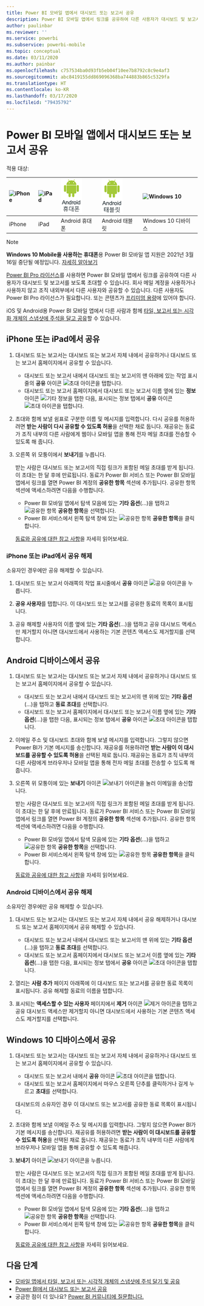 ```yaml
---
title: Power BI 모바일 앱에서 대시보드 또는 보고서 공유
description: Power BI 모바일 앱에서 링크를 공유하여 다른 사용자가 대시보드 및 보고서를 보도록 초대하세요. 방법을 알아봅니다.
author: paulinbar
ms.reviewer: ''
ms.service: powerbi
ms.subservice: powerbi-mobile
ms.topic: conceptual
ms.date: 03/11/2020
ms.author: painbar
ms.openlocfilehash: c757534ba0d93fb5eb04f10ee7b8792c8c9e4af3
ms.sourcegitcommit: abc8419155dd869096368ba744883b865c5329fa
ms.translationtype: HT
ms.contentlocale: ko-KR
ms.lasthandoff: 03/17/2020
ms.locfileid: "79435792"
---
```

# <a name="share-a-dashboard-or-report-from-the-power-bi-mobile-apps"></a>Power BI 모바일 앱에서 대시보드 또는 보고서 공유
적용 대상:

| ![iPhone](./media/mobile-share-dashboard-from-the-mobile-apps/iphone-logo-50-px.png) | ![iPad](./media/mobile-share-dashboard-from-the-mobile-apps/ipad-logo-50-px.png) | ![Android 휴대폰](./media/mobile-share-dashboard-from-the-mobile-apps/android-phone-logo-50-px.png) | ![Android 태블릿](./media/mobile-share-dashboard-from-the-mobile-apps/android-tablet-logo-50-px.png) | ![Windows 10](./media/mobile-share-dashboard-from-the-mobile-apps/win-10-logo-50-px.png) |
|:--- |:--- |:--- |:--- |:--- |
| iPhone |iPad |Android 휴대폰 |Android 태블릿 |Windows 10 디바이스 |

>[!NOTE]
>**Windows 10 Mobile을 사용하는 휴대폰**용 Power BI 모바일 앱 지원은 2021년 3월 16일 중단될 예정입니다. [자세히 알아보기](https://go.microsoft.com/fwlink/?linkid=2121400)

[Power BI Pro 라이선스](../../service-features-license-type.md)를 사용하면 Power BI 모바일 앱에서 링크를 공유하여 다른 사용자가 대시보드 및 보고서를 보도록 초대할 수 있습니다. 회사 메일 계정을 사용하거나 사용하지 않고 조직 내외부에서 다른 사용자와 공유할 수 있습니다. 다른 사용자도 Power BI Pro 라이선스가 필요합니다. 또는 콘텐츠가 [프리미엄 용량](../../service-premium-what-is.md)에 있어야 합니다.

iOS 및 Android용 Power BI 모바일 앱에서 다른 사람과 함께 [타일, 보고서 또는 시각화 개체의 스냅샷에 주석을 달고 공유](mobile-annotate-and-share-a-tile-from-the-mobile-apps.md)할 수 있습니다. 

## <a name="share-from-your-iphone-or-ipad"></a>iPhone 또는 iPad에서 공유

1. 대시보드 또는 보고서는 대시보드 또는 보고서 자체 내에서 공유하거나 대시보드 또는 보고서 홈페이지에서 공유할 수 있습니다.
    *  대시보드 또는 보고서 내에서 대시보드 또는 보고서의 맨 아래에 있는 작업 표시줄의 **공유** 아이콘 ![초대 아이콘](././media/mobile-share-dashboard-from-the-mobile-apps/power-bi-android-invite-icon-ss.png)을 탭합니다.
    *  대시보드 또는 보고서 홈페이지에서 대시보드 또는 보고서 이름 옆에 있는 **정보** 아이콘 ![기타 정보](./media/mobile-share-dashboard-from-the-mobile-apps/power-bi-more-info-icon.png)을 탭한 다음, 표시되는 정보 탭에서 **공유** 아이콘 ![초대 아이콘](./media/mobile-share-dashboard-from-the-mobile-apps/power-bi-android-invite-icon-ss.png)을 탭합니다.
2. 초대와 함께 보낼 쉼표로 구분한 이름 및 메시지를 입력합니다. 다시 공유를 허용하려면 **받는 사람이 다시 공유할 수 있도록 허용**을 선택한 채로 둡니다. 재공유는 동료가 조직 내부의 다른 사람에게 웹이나 모바일 앱을 통해 전자 메일 초대를 전송할 수 있도록 해 줍니다.
3. 오른쪽 위 모퉁이에서 **보내기**를 누릅니다.
   
   받는 사람은 대시보드 또는 보고서의 직접 링크가 포함된 메일 초대를 받게 됩니다. 이 초대는 한 달 후에 만료됩니다. 동료가 Power BI 서비스 또는 Power BI 모바일 앱에서 링크를 열면 Power BI 계정의 **공유한 항목** 섹션에 추가됩니다. 공유한 항목 섹션에 액세스하려면 다음을 수행합니다.
   
   * Power BI 모바일 앱에서 탐색 모음에 있는 **기타 옵션**(...)을 탭하고 ![공유한 항목](./././media/mobile-share-dashboard-from-the-mobile-apps/power-bi-shared-with-me-icon.png) **공유한 항목**을 선택합니다.
   * Power BI 서비스에서 왼쪽 탐색 창에 있는 ![공유한 항목](./././media/mobile-share-dashboard-from-the-mobile-apps/power-bi-shared-with-me-icon.png) **공유한 항목**을 클릭합니다.
   
   [동료와 공유에 대한 참고 사항](../../service-share-dashboards.md)을 자세히 읽어보세요.

### <a name="unshare-from-your-iphone-or-ipad"></a>iPhone 또는 iPad에서 공유 해제
소유자인 경우에만 공유 해제할 수 있습니다.

1. 대시보드 또는 보고서 아래쪽의 작업 표시줄에서 **공유** 아이콘 ![공유 아이콘](././media/mobile-share-dashboard-from-the-mobile-apps/power-bi-android-invite-icon-ss.png)을 누릅니다.
2. **공유 사용자**를 탭합니다. 이 대시보드 또는 보고서를 공유한 동료의 목록이 표시됩니다.

3. 공유 해제할 사용자의 이름 옆에 있는 **기타 옵션**(...)을 탭하고 공유 대시보드 액세스만 제거할지 아니면 대시보드에서 사용하는 기본 콘텐츠 액세스도 제거할지를 선택합니다.



## <a name="share-from-your-android-device"></a>Android 디바이스에서 공유
1. 대시보드 또는 보고서는 대시보드 또는 보고서 자체 내에서 공유하거나 대시보드 또는 보고서 홈페이지에서 공유할 수 있습니다.
    *  대시보드 또는 보고서 내에서 대시보드 또는 보고서의 맨 위에 있는 **기타 옵션**(...)을 탭하고 **동료 초대**를 선택합니다.
    *  대시보드 또는 보고서 홈페이지에서 대시보드 또는 보고서 이름 옆에 있는 **기타 옵션**(...)을 탭한 다음, 표시되는 정보 탭에서 **공유** 아이콘 ![초대 아이콘](./media/mobile-share-dashboard-from-the-mobile-apps/power-bi-android-invite-icon-ss.png)을 탭합니다.
 
2. 이메일 주소 및 대시보드 초대와 함께 보낼 메시지를 입력합니다. 그렇지 않으면 Power BI가 기본 메시지를 송신합니다. 재공유를 허용하려면 **받는 사람이 이 대시보드를 공유할 수 있도록 허용**을 선택된 채로 둡니다. 재공유는 동료가 조직 내부의 다른 사람에게 브라우저나 모바일 앱을 통해 전자 메일 초대를 전송할 수 있도록 해줍니다.
   
3. 오른쪽 위 모퉁이에 있는 **보내기** 아이콘 ![보내기 아이콘](./media/mobile-share-dashboard-from-the-mobile-apps/power-bi-android-send-icon.png)을 눌러 이메일을 송신합니다.
   
    받는 사람은 대시보드 또는 보고서의 직접 링크가 포함된 메일 초대를 받게 됩니다. 이 초대는 한 달 후에 만료됩니다. 동료가 Power BI 서비스 또는 Power BI 모바일 앱에서 링크를 열면 Power BI 계정의 **공유한 항목** 섹션에 추가됩니다. 공유한 항목 섹션에 액세스하려면 다음을 수행합니다.
   * Power BI 모바일 앱에서 탐색 모음에 있는 **기타 옵션**(...)을 탭하고 ![공유한 항목](./././media/mobile-share-dashboard-from-the-mobile-apps/power-bi-shared-with-me-icon.png) **공유한 항목**을 선택합니다.
   * Power BI 서비스에서 왼쪽 탐색 창에 있는 ![공유한 항목](./././media/mobile-share-dashboard-from-the-mobile-apps/power-bi-shared-with-me-icon.png) **공유한 항목**을 클릭합니다.
   
   [동료와 공유에 대한 참고 사항](../../service-share-dashboards.md)을 자세히 읽어보세요.


### <a name="unshare-from-your-android-device"></a>Android 디바이스에서 공유 해제
소유자인 경우에만 공유 해제할 수 있습니다.

1. 대시보드 또는 보고서는 대시보드 또는 보고서 자체 내에서 공유 해제하거나 대시보드 또는 보고서 홈페이지에서 공유 해제할 수 있습니다.
    *  대시보드 또는 보고서 내에서 대시보드 또는 보고서의 맨 위에 있는 **기타 옵션**(...)을 탭하고 **동료 초대**를 선택합니다.
    *  대시보드 또는 보고서 홈페이지에서 대시보드 또는 보고서 이름 옆에 있는 **기타 옵션**(...)을 탭한 다음, 표시되는 정보 탭에서 **공유** 아이콘 ![초대 아이콘](./media/mobile-share-dashboard-from-the-mobile-apps/power-bi-android-invite-icon-ss.png)을 탭합니다.

2. 열리는 **사람 추가** 페이지 아래쪽에 이 대시보드 또는 보고서를 공유한 동료 목록이 표시됩니다. 공유 해제할 동료의 이름을 탭합니다.
3. 표시되는 **액세스할 수 있는 사용자** 페이지에서 **제거** 아이콘 ![제거 아이콘](./media/mobile-share-dashboard-from-the-mobile-apps/power-bi-android-remove-icon.png)을 탭하고 공유 대시보드 액세스만 제거할지 아니면 대시보드에서 사용하는 기본 콘텐츠 액세스도 제거할지를 선택합니다.

## <a name="share-from-your-windows-10-device"></a>Windows 10 디바이스에서 공유

1. 대시보드 또는 보고서는 대시보드 또는 보고서 자체 내에서 공유하거나 대시보드 또는 보고서 홈페이지에서 공유할 수 있습니다.
    * 대시보드 또는 보고서 내에서 **공유** 아이콘 ![초대 아이콘](./media/mobile-share-dashboard-from-the-mobile-apps/power-bi-android-invite-icon-ss.png)을 탭합니다.
    * 대시보드 또는 보고서 홈페이지에서 마우스 오른쪽 단추를 클릭하거나 길게 누르고 **초대**를 선택합니다.
   
   대시보드의 소유자인 경우 이 대시보드 또는 보고서를 공유한 동료 목록이 표시됩니다.

2. 초대와 함께 보낼 이메일 주소 및 메시지를 입력합니다. 그렇지 않으면 Power BI가 기본 메시지를 송신합니다. 재공유를 허용하려면 **받는 사람이 이 대시보드를 공유할 수 있도록 허용**을 선택된 채로 둡니다. 재공유는 동료가 조직 내부의 다른 사람에게 브라우저나 모바일 앱을 통해 공유할 수 있도록 해줍니다.
   
3. **보내기** 아이콘 ![보내기 아이콘](./media/mobile-share-dashboard-from-the-mobile-apps/pbi_win10ph_sendicon.png)을 누릅니다.
   
    받는 사람은 대시보드 또는 보고서의 직접 링크가 포함된 메일 초대를 받게 됩니다. 이 초대는 한 달 후에 만료됩니다. 동료가 Power BI 서비스 또는 Power BI 모바일 앱에서 링크를 열면 Power BI 계정의 **공유한 항목** 섹션에 추가됩니다. 공유한 항목 섹션에 액세스하려면 다음을 수행합니다.
   
   * Power BI 모바일 앱에서 탐색 모음에 있는 **기타 옵션**(...)을 탭하고 ![공유한 항목](./././media/mobile-share-dashboard-from-the-mobile-apps/power-bi-shared-with-me-icon.png) **공유한 항목**을 선택합니다.
   * Power BI 서비스에서 왼쪽 탐색 창에 있는 ![공유한 항목](./././media/mobile-share-dashboard-from-the-mobile-apps/power-bi-shared-with-me-icon.png) **공유한 항목**을 클릭합니다.
   
   [동료와 공유에 대한 참고 사항](../../service-share-dashboards.md)을 자세히 읽어보세요.

## <a name="next-steps"></a>다음 단계
* [모바일 앱에서 타일, 보고서 또는 시각적 개체의 스냅샷에 주석 달기 및 공유](mobile-annotate-and-share-a-tile-from-the-mobile-apps.md)
* [Power BI에서 대시보드 또는 보고서 공유](../../service-share-dashboards.md)
* 궁금한 점이 더 있나요? [Power BI 커뮤니티에 질문합니다.](https://community.powerbi.com/)

